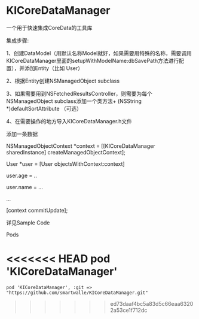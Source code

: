 KICoreDataManager
=================

一个用于快速集成CoreData的工具库


集成步骤:


1、创建DataModel（用默认名称Model就好，如果需要用特殊的名称，需要调用KICoreDataManager里面的setupWithModelName:dbSavePath方法进行配置），并添加Entity（比如 User）

2、根据Entity创建NSManagedObject subclass

3、如果需要用到NSFetchedResultsController，则需要为每个NSManagedObject subclass添加一个类方法+ (NSString *)defaultSortAttribute （可选）

4、在需要操作的地方导入KICoreDataManager.h文件


添加一条数据

NSManagedObjectContext *context = [[KICoreDataManager sharedInstance] createManagedObjectContext];

User *user = [User objectsWithContext:context]

user.age = ..

user.name = ...

...

[context commitUpdate];


详见Sample Code

Pods
	
<<<<<<< HEAD
	pod 'KICoreDataManager'
=======
	pod 'KICoreDataManager', :git => "https://github.com/smartwalle/KICoreDataManager.git"
>>>>>>> ed73daaf4bc5a83d5c66eaa63202a53ce1f712dc

